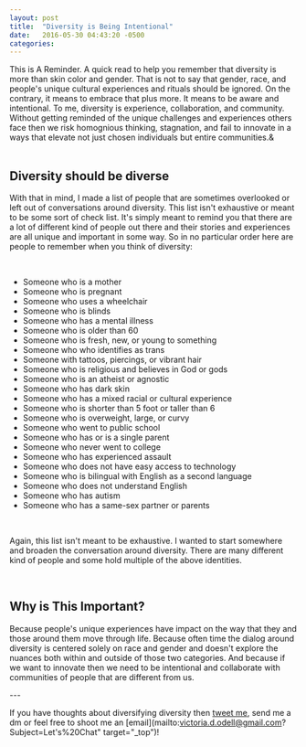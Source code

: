 ```yaml
---
layout: post
title:  "Diversity is Being Intentional"
date:   2016-05-30 04:43:20 -0500
categories:
---
```


This is A Reminder.  A   q u i c k   r e a d   t o   h e l p   y o u   r e m e m b e r   t h a t   d i v e r s i t y   i s   m o r e   t h a n   s k i n   c o l o r   a n d   g e n d e r .   T h a t   i s   n o t   t o   s a y   t h a t   g e n d e r ,   r a c e ,   a n d   p e o p l e 's   u n i q u e   c u l t u r a l   e x p e r i e n c e s   a n d   r i t u a l s   s h o u l d   b e   i g n o r e d .   O n   t h e   c o n t r a r y ,   i t   m e a n s   t o   e m b r a c e   t h a t   p l u s   m o r e .   I t   m e a n s   t o   b e   a w a r e   a n d   i n t e n t i o n a l .  T o   m e ,   d i v e r s i t y i s   e x p e r i e n c e ,   c o l l a b o r a t i o n ,   a n d   c o m m u n i t y .   W i t h o u t   g e t t i n g  r e m i n d e d   o f   t h e   u n i q u e   c h a l l e n g e s   a n d   e x p e r i e n c e s   o t h e r s   f a c e   t h e n   w e   r i s k   h o m o g n i o u s   t h i n k i n g ,   s t a g n a t i o n ,   a n d   f a i l   t o  i n n o v a t e   i n   a   w a y s   t h a t   e l e v a t e   n o t   j u s t   c h o s e n   i n d i v i d u a l s   b u t   e n t i r e   c o m m u n i t i e s . & 
 <br><br>

## Diversity should be diverse
 W i t h   t h a t   i n   m i n d ,   I   m a d e   a   l i s t   o f   p e o p l e   t h a t   a r e   s o m e t i m e s   o v e r l o o k e d   o r   l e f t   o u t   o f   c o n v e r s a t i o n s   a r o u n d   d i v e r s i t y .  T h i s   l i s t   i s n 't   e x h a u s t i v e   o r   m e a n t   t o   b e   s o m e   s o r t   o f   c h e c k   l i s t .   I t's   s i m p l y   m e a n t   t o   r e m i n d   y o u   t h a t   t h e r e   a r e   a   l o t   o f   d i f f e r e n t   k i n d   o f   p e o p l e   o u t   t h e r e   a n d   t h e i r   s t o r i e s   a n d   e x p e r i e n c e s   a r e   a l l  u n i q u e   a n d   i m p o r t a n t   i n   s o m e   w a y .   S o   i n   n o   p a r t i c u l a r   o r d e r   h e r e   a r e   p e o p l e   t o   r e m e m b e r   w h e n   y o u   t h i n k   o f   d i v e r s i t y :

 <br>

* S o m e o n e   w h o   i s   a   m o t h e r 
* S o m e o n e   w h o   i s   p r e g n a n t 
* Someone w h o   u s e s   a   w h e e l c h a i r 
* S o m e o n e  w h o   i s   b l i n d s 
* S o m e o n e   w h o   h a s   a   m e n t a l   i l l n e s s 
* S o m e o n e   w h o   i s   o l d e r   t h a n   6 0 
* S o m e o n e   w h o   i s   f r e s h ,   n e w ,   o r   y o u n g   t o   s o m e t h i n g 
* S o m e o n e   w h o   w h o   i d e n t i f i es  a s   t r a n s 
* S o m e o n e   w i t h   t a t t o o s ,   p i e r c i n g s ,   o r   v i b r a n t   h a i r 
* S o m e o n e   w h o   i s   r e l i g i o u s   a n d   b e l i e v e s   i n   G o d   o r  g o d s 
* S o m e o n e   w h o   i s   a n   a t h e i s t  or agnostic
* S o m e o n e   w h o   h a s   d a r k   s k i n 
* S o m e o n e   w h o   h a s   a   m i x e d   r a c i a l   o r   c u l t u r a l   e x p e r i e n c e 
*  S o m e o n e   w h o   i s   s h o r t e r   t h a n   5   f o o t   o r   t a l l e r   t h a n   6 
* S o m e o n e   w h o   i s   o v e r w e i g h t ,   l a r g e ,   o r   c u r v y 
* S o m e o n e   w h o   w e n t   t o   p u b l i c   s c h o o l 
* S o m e o n e   w h o   h a s   o r   i s   a   s i n g l e   p a r e n t 
* S o m e o n e   w h o   n e v e r   w e n t   t o   c o l l e g e 
* S o m e o n e   w h o   h a s   e x p e r i e n c e d   a s s a u l t 
* S o m e o n e   w h o   d o e s   n o t   h a v e   e a s y   a c c e s s   t o   t e c h n o l o g y 
* S o m e o n e   w h o   i s   b i l i n g u a l   w i t h   E n g l i s h   a s   a   s e c o n d   l a n g u a g e 
*  Someone who does not understand English
* S o m e o n e   w h o   h a s   a u t i s m  
* S o m e o n e   who   h a s   a s a m e - s e x   p a r t n e r   o r   p a r e n t s 

  <br>

 A g a i n ,   t h i s   l i s t   i s n 't  m e a n t   t o   b e   e x h a u s t i v e .   I   w a n t e d   t o   s t a r t   s o m e w h e r e   and broaden  t h e   c o n v e r s a t i o n   around  d i v e r s i t y .  T h e r e   a r e    m a n y   d i f f e r e n t   k i n d   o f   p e o p l e  and some hold multiple of the above identities.   

 <br>

## Why is This Important?
 B e c a u s e   p e o p l e ' s   u n i q u e   e x p e r i e n c e s   h a v e   i m p a c t   o n   t h e   w a y   t h a t   t h e y   a n d   t h o s e   a r o u n d   t h e m   m o v e   t h r o u g h   l i f e .   B e c a u s e   o f t e n   t i m e   t h e   d i a l o g   a r o u n d   d i v e r s i t y   i s   c e n t e r e d   s o l e l y  o n   r a c e   a n d   g e n d e r   a n d   d o e s n't   e x p l o r e   t h e   n u a n c e s   b o t h   w i t h i n   a n d   o u t s i d e   o f   t h o s e   t w o   c a t e g o r i e s .   A n d   b e c a u s e   i f   w e   w a n t   t o    i n n o v a t e   t h e n   w e   n e e d   t o   b e   i n t e n t i o n a l   a n d   c o l l a b o r a t e   with c o m m u n i t ies  o f   p e o p l e   t h a t   a r e   d i f f e r e n t   f r o m   u s . 

--- 

If you have thoughts about diversifying diversity then
[tweet me](https://twitter.com/Victoria_ODell), send me a dm or feel free to shoot me an [email](mailto:victoria.d.odell@gmail.com?Subject=Let's%20Chat" target="_top")!
